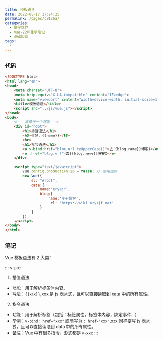 ```yaml
---
title: 模板语法
date: 2022-08-17 17:24:25
permalink: /pages/c8126a/
categories:
  - 编程世界
  - Vue-22年重学笔记
  - 基础知识
tags:
  -
---
```


## ` 代码 `

```html
<!DOCTYPE html>
<html lang="en">
<head>
    <meta charset="UTF-8">
    <meta http-equiv="X-UA-Compatible" content="IE=edge">
    <meta name="viewport" content="width=device-width, initial-scale=1.0">
    <title>模板语法</title>
    <script src="../js/vue.js"></script>
</head>
<body>
    <!-- 准备好一个容器 -->
    <div id="root">
        <h1>插值语法</h1>
        <h3>你好，{{name}}</h3>
        <hr>
        <h1>指令语法</h1>
        <a v-bind:href="blog.url.toUpperCase()">去{{blog.name}}博客1</a>
        <a :href="blog.url">去{{blog.name}}博客2</a>
    </div>

    <script type="text/javascript">
        Vue.config.productionTip = false; // 禁用提示
        new Vue({
            el: "#root",
            data:{
                name:'eryajf',
                blog:{
                    name:'小于博客',
                    url: 'https://wiki.eryajf.net'
                }
            }
        })
    </script>
</body>
</html>
```

## ` 笔记 `

Vue 模板语法有 2 大类：

::: v-pre
1.  插值语法
   - 功能：用于解析标签体内容。
   - 写法：`{{xxx}}`,xxx 是 js 表达式，且可以直接读取到 data 中的所有属性。
2.  指令语法
   - 功能：用于解析标签（包括：标签属性，标签体内容，绑定事件...）
   - 举例：`v-bind: href="xxx"` 或简写为 `: href="xxx"`,xxx 同样要写 js 表达式，且可以直接读取到 data 中的所有属性。
   - 备注：Vue 中有很多指令，形式都是 `v-xxx`
   :::
